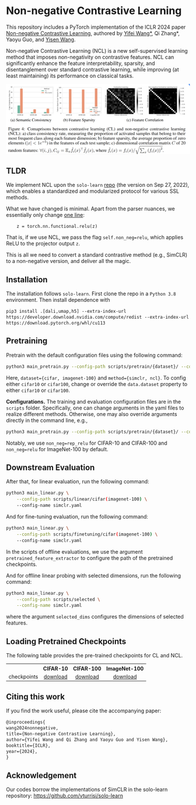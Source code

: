 # Non-negative Contrastive Learning


This repository includes a PyTorch implementation of the ICLR 2024 paper [Non-negative Contrastive Learning](https://arxiv.org/pdf/2403.12459), authored by  [Yifei Wang*](https://yifeiwang77.com/), Qi Zhang*, Yaoyu Guo, and [Yisen Wang](https://yisenwang.github.io/).


Non-negative Contrastive Learning (NCL) is a new self-supervised learning method that imposes non-negativity on contrastive features. NCL can significantly enhance the feature interpretability, sparsity, and disentanglement over standard contrastive learning, while improving (at least maintaining) its performance on classical tasks.


![image](img1.png)


## TLDR

We implement NCL upon the ```solo-learn``` [repo](https://github.com/vturrisi/solo-learn) (the version on Sep 27, 2022), which enables a standardized and modularized protocol for various SSL methods.

What we have changed is minimal. Apart from the parser nuances, we essentially only change [one line](https://github.com/PKU-ML/Non-negative-Contrastive-Learning/blob/main/solo/methods/simclr.py#L173):

```
    z = torch.nn.functional.relu(z)
```
That is, if we use NCL, we pass the flag ```self.non_neg=relu```, which applies ReLU to the projector output ```z```.

This is all we need to convert a standard contrastive method (e.g., SimCLR) to a non-negative version, and deliver all the magic.


## Installation

The installation follows ```solo-learn```.  First clone the repo in a ``Python 3.8`` environment. Then install dependence with
```
pip3 install .[dali,umap,h5] --extra-index-url https://developer.download.nvidia.com/compute/redist --extra-index-url https://download.pytorch.org/whl/cu113
```

## Pretraining

Pretrain with the default configuration files using the following command:
```bash
python3 main_pretrain.py --config-path scripts/pretrain/{dataset}/ --config-name {method}.yaml
```

Here, ``dataset={cifar, imagenet-100}`` and ``method={simclr, ncl}``. To config either ``cifar10`` or ``cifar100``, change or override the ``data.dataset`` property to either ``cifar10`` or ``cifar100``.

**Configurations.** The training and evaluation configuration files are in the ``scripts`` folder. Specifically, one can change arguments in the yaml files to realize different methods. Otherwise, one may also override arguments directly in the command line, e.g.,
```bash
python3 main_pretrain.py --config-path scripts/pretrain/{dataset}/ --config-name {method}.yaml dataset=cifar100 non_neg=rep_relu
```

Notably, we use ``non_neg=rep_relu`` for CIFAR-10 and CIFAR-100 and ``non_neg=relu`` for ImageNet-100 by default.


## Downstream Evaluation


After that, for linear evaluation, run the following command:


```bash
python3 main_linear.py \
    --config-path scripts/linear/cifar(imagenet-100) \
    --config-name simclr.yaml

```

And for fine-tuning evaluation, run the following command:


```bash
python3 main_linear.py \
    --config-path scripts/finetuning/cifar(imagenet-100) \
    --config-name simclr.yaml

```

In the scripts of offline evaluations, we use the argument ``pretrained_feature_extractor`` to configure the path of the pretrained checkpoints.

And for offline linear probing with selected dimensions, run the following command:

```bash
python3 main_linear.py \
    --config-path scripts/selected \
    --config-name simclr.yaml

```

where the argument ``selected_dims`` configures the dimensions of selected features.



## Loading Pretrained Checkpoints

The following table provides the pre-trained checkpoints for CL and NCL.

<table><tbody>
<!-- START TABLE -->
<!-- TABLE HEADER -->
<th valign="bottom"></th>
<th valign="bottom">CIFAR-10</th>
<th valign="bottom">CIFAR-100</th>
<th valign="bottom">ImageNet-100</th>
<!-- TABLE BODY -->
<tr><td align="left">checkpoints</td>
<td align="center"><a href="https://drive.google.com/drive/folders/1z57D9WOZk5N5nsqVixkUza9ZX6NiH6Wx?usp=sharing">download</a></td>
<td align="center"><a href="https://drive.google.com/drive/folders/1EbF9oKFu9rjsfRj_hv-Q-GVYKUSVxIkP?usp=sharing">download</a></td>
<td align="center"><a href="https://drive.google.com/drive/folders/1iIqn2hklptrlG3bLmjULw_rfKKO-JC5s?usp=sharing">download</a></td>
</tr>
</tbody></table>



## Citing this work
If you find the work useful, please cite the accompanying paper:
```
@inproceedings{
wang2024nonnegative,
title={Non-negative Contrastive Learning},
author={Yifei Wang and Qi Zhang and Yaoyu Guo and Yisen Wang},
booktitle={ICLR},
year={2024},
}
```

## Acknowledgement

Our codes borrow the implementations of SimCLR in the solo-learn repository: https://github.com/vturrisi/solo-learn

